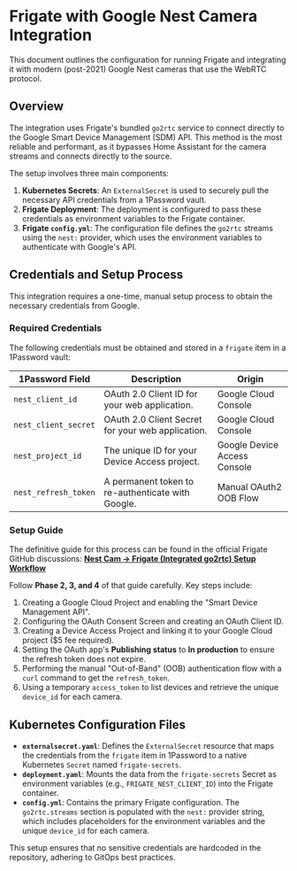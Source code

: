 # Frigate with Google Nest Camera Integration

This document outlines the configuration for running Frigate and integrating it with modern (post-2021) Google Nest cameras that use the WebRTC protocol.

## Overview

The integration uses Frigate's bundled `go2rtc` service to connect directly to the Google Smart Device Management (SDM) API. This method is the most reliable and performant, as it bypasses Home Assistant for the camera streams and connects directly to the source.

The setup involves three main components:
1.  **Kubernetes Secrets**: An `ExternalSecret` is used to securely pull the necessary API credentials from a 1Password vault.
2.  **Frigate Deployment**: The deployment is configured to pass these credentials as environment variables to the Frigate container.
3.  **Frigate `config.yml`**: The configuration file defines the `go2rtc` streams using the `nest:` provider, which uses the environment variables to authenticate with Google's API.

## Credentials and Setup Process

This integration requires a one-time, manual setup process to obtain the necessary credentials from Google.

### Required Credentials

The following credentials must be obtained and stored in a `frigate` item in a 1Password vault:

| 1Password Field        | Description                                     | Origin                           |
| ---------------------- | ----------------------------------------------- | -------------------------------- |
| `nest_client_id`       | OAuth 2.0 Client ID for your web application.   | Google Cloud Console             |
| `nest_client_secret`   | OAuth 2.0 Client Secret for your web application. | Google Cloud Console             |
| `nest_project_id`      | The unique ID for your Device Access project.   | Google Device Access Console     |
| `nest_refresh_token`   | A permanent token to re-authenticate with Google. | Manual OAuth2 OOB Flow           |

### Setup Guide

The definitive guide for this process can be found in the official Frigate GitHub discussions:
[**Nest Cam -> Frigate (Integrated go2rtc) Setup Workflow**](https://github.com/blakeblackshear/frigate/discussions/17527)

Follow **Phase 2, 3, and 4** of that guide carefully. Key steps include:
1.  Creating a Google Cloud Project and enabling the "Smart Device Management API".
2.  Configuring the OAuth Consent Screen and creating an OAuth Client ID.
3.  Creating a Device Access Project and linking it to your Google Cloud project ($5 fee required).
4.  Setting the OAuth app's **Publishing status** to **In production** to ensure the refresh token does not expire.
5.  Performing the manual "Out-of-Band" (OOB) authentication flow with a `curl` command to get the `refresh_token`.
6.  Using a temporary `access_token` to list devices and retrieve the unique `device_id` for each camera.

## Kubernetes Configuration Files

-   **`externalsecret.yaml`**: Defines the `ExternalSecret` resource that maps the credentials from the `frigate` item in 1Password to a native Kubernetes `Secret` named `frigate-secrets`.
-   **`deployment.yaml`**: Mounts the data from the `frigate-secrets` Secret as environment variables (e.g., `FRIGATE_NEST_CLIENT_ID`) into the Frigate container.
-   **`config.yml`**: Contains the primary Frigate configuration. The `go2rtc.streams` section is populated with the `nest:` provider string, which includes placeholders for the environment variables and the unique `device_id` for each camera.

This setup ensures that no sensitive credentials are hardcoded in the repository, adhering to GitOps best practices. 